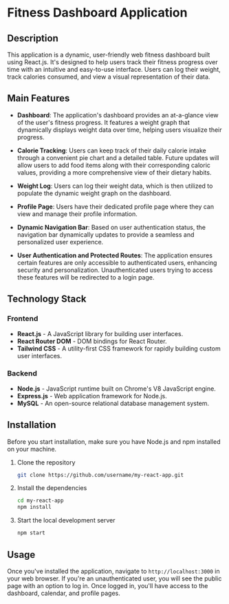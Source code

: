 # Fitness Dashboard Application

## Description

This application is a dynamic, user-friendly web fitness dashboard built using React.js. It's designed to help users track their fitness progress over time with an intuitive and easy-to-use interface. Users can log their weight, track calories consumed, and view a visual representation of their data.

## Main Features

- **Dashboard**: The application's dashboard provides an at-a-glance view of the user's fitness progress. It features a weight graph that dynamically displays weight data over time, helping users visualize their progress.

- **Calorie Tracking**: Users can keep track of their daily calorie intake through a convenient pie chart and a detailed table. Future updates will allow users to add food items along with their corresponding caloric values, providing a more comprehensive view of their dietary habits.

- **Weight Log**: Users can log their weight data, which is then utilized to populate the dynamic weight graph on the dashboard.

- **Profile Page**: Users have their dedicated profile page where they can view and manage their profile information.

- **Dynamic Navigation Bar**: Based on user authentication status, the navigation bar dynamically updates to provide a seamless and personalized user experience.

- **User Authentication and Protected Routes**: The application ensures certain features are only accessible to authenticated users, enhancing security and personalization. Unauthenticated users trying to access these features will be redirected to a login page.

## Technology Stack

### Frontend

- **React.js** - A JavaScript library for building user interfaces.
- **React Router DOM** - DOM bindings for React Router.
- **Tailwind CSS** - A utility-first CSS framework for rapidly building custom user interfaces.

### Backend

- **Node.js** - JavaScript runtime built on Chrome's V8 JavaScript engine.
- **Express.js** - Web application framework for Node.js.
- **MySQL** - An open-source relational database management system.


## Installation

Before you start installation, make sure you have Node.js and npm installed on your machine.

1. Clone the repository

    ```bash
    git clone https://github.com/username/my-react-app.git
    ```

2. Install the dependencies

    ```bash
    cd my-react-app
    npm install
    ```

3. Start the local development server

    ```bash
    npm start
    ```

## Usage

Once you've installed the application, navigate to `http://localhost:3000` in your web browser. If you're an unauthenticated user, you will see the public page with an option to log in. Once logged in, you'll have access to the dashboard, calendar, and profile pages.


